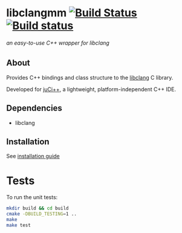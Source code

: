 # libclangmm [![Build Status](https://travis-ci.org/cppit/libclangmm.svg?branch=master)](https://travis-ci.org/cppit/libclangmm) [![Build status](https://ci.appveyor.com/api/projects/status/bqcva8fovxu31yp3/branch/master?svg=true)](https://ci.appveyor.com/project/zalox/libclangmm/branch/master)

###### an easy-to-use C++ wrapper for libclang

## About ##
Provides C++ bindings and class structure to the [libclang](http://www.llvm.org) C library.

Developed for [juCi++](https://github.com/cppit/jucipp), a lightweight, platform-independent C++ IDE.

## Dependencies ##
* libclang

## Installation ##
See [installation guide](https://github.com/cppit/libclangmm/blob/master/docs/install.md)

# Tests #
To run the unit tests:
```sh
mkdir build && cd build
cmake -DBUILD_TESTING=1 ..
make
make test
```
